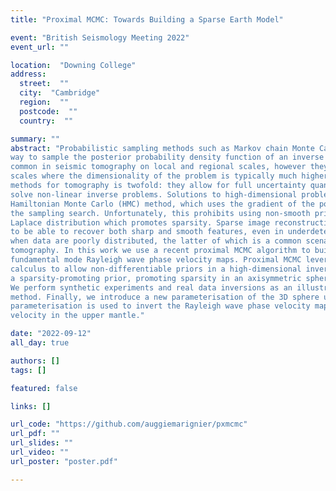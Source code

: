 ```yaml
---
title: "Proximal MCMC: Towards Building a Sparse Earth Model"

event: "British Seismology Meeting 2022"
event_url: ""

location:  "Downing College"
address: 
  street:  ""
  city:  "Cambridge"
  region:  ""
  postcode:  ""
  country:  ""

summary: ""
abstract: "Probabilistic sampling methods such as Markov chain Monte Carlo (MCMC) are a popular
way to sample the posterior probability density function of an inverse problem. They are
common in seismic tomography on local and regional scales, however they struggle on global
scales where the dimensionality of the problem is typically much higher. The appeal of these
methods for tomography is twofold: they allow for full uncertainty quantification and can
solve non-linear inverse problems. Solutions to high-dimensional problems include the
Hamiltonian Monte Carlo (HMC) method, which uses the gradient of the posterior to guide
the sampling search. Unfortunately, this prohibits using non-smooth priors such as the
Laplace distribution which promotes sparsity. Sparse image reconstructions have been shown
to be able to recover both sharp and smooth features, even in underdetermined systems or
when data are poorly distributed, the latter of which is a common scenario in seismic
tomography. In this work we use a recent proximal MCMC algorithm to build 2D global
fundamental mode Rayleigh wave phase velocity maps. Proximal MCMC leverages proximal
calculus to allow non-differentiable priors in a high-dimensional inversion. As such, we adopt
a sparsity-promoting prior, promoting sparsity in an axisymmetric spherical wavelet basis.
We perform synthetic experiments and real data inversions as an illustrative example of this
method. Finally, we introduce a new parameterisation of the 3D sphere using Fourier-Laguerre wavelets to impose sparsity in both the azimuthal and radial directions. This
parameterisation is used to invert the Rayleigh wave phase velocity maps for a 3D shear
velocity in the upper mantle."

date: "2022-09-12"
all_day: true

authors: []
tags: []

featured: false

links: []

url_code: "https://github.com/auggiemarignier/pxmcmc"
url_pdf: ""
url_slides: ""
url_video: ""
url_poster: "poster.pdf"

---
```

